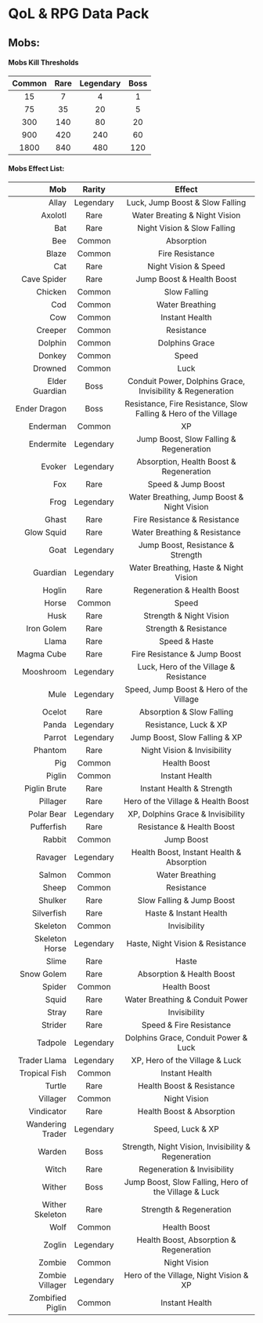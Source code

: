 # QoL & RPG Data Pack
## Mobs:
#### Mobs Kill Thresholds
| Common | Rare | Legendary | Boss |
| :---: | :---: | :---: | :---: |
| 15 | 7 | 4 | 1 |
| 75 | 35 | 20 | 5 |
| 300 | 140 | 80 | 20 |
| 900 | 420 | 240 | 60 |
| 1800 | 840 | 480 | 120 |

#### Mobs Effect List:
| Mob | Rarity | Effect |
| ---: | :---: | :---: |
| Allay | Legendary | Luck, Jump Boost & Slow Falling |
| Axolotl | Rare | Water Breating & Night Vision |
| Bat | Rare | Night Vision & Slow Falling |
| Bee | Common | Absorption |
| Blaze | Common | Fire Resistance |
| Cat | Rare | Night Vision & Speed |
| Cave Spider | Rare | Jump Boost & Health Boost |
| Chicken | Common | Slow Falling |
| Cod | Common | Water Breathing |
| Cow | Common | Instant Health |
| Creeper | Common | Resistance |
| Dolphin | Common | Dolphins Grace |
| Donkey | Common | Speed |
| Drowned | Common | Luck |
| Elder Guardian | Boss | Conduit Power, Dolphins Grace, Invisibility & Regeneration |
| Ender Dragon | Boss | Resistance, Fire Resistance, Slow Falling & Hero of the Village |
| Enderman | Common | XP |
| Endermite | Legendary | Jump Boost, Slow Falling & Regeneration |
| Evoker | Legendary | Absorption, Health Boost & Regeneration |
| Fox | Rare | Speed & Jump Boost |
| Frog | Legendary | Water Breathing, Jump Boost & Night Vision |
| Ghast | Rare | Fire Resistance & Resistance |
| Glow Squid | Rare | Water Breathing & Resistance |
| Goat | Legendary | Jump Boost, Resistance & Strength |
| Guardian | Legendary | Water Breathing, Haste & Night Vision |
| Hoglin | Rare | Regeneration & Health Boost |
| Horse | Common | Speed |
| Husk | Rare | Strength & Night Vision |
| Iron Golem | Rare | Strength & Resistance |
| Llama | Rare | Speed & Haste |
| Magma Cube | Rare | Fire Resistance & Jump Boost |
| Mooshroom | Legendary | Luck, Hero of the Village & Resistance |
| Mule | Legendary | Speed, Jump Boost & Hero of the Village |
| Ocelot | Rare | Absorption & Slow Falling |
| Panda | Legendary | Resistance, Luck & XP |
| Parrot | Legendary | Jump Boost, Slow Falling & XP |
| Phantom | Rare  | Night Vision & Invisibility |
| Pig | Common | Health Boost |
| Piglin | Common | Instant Health |
| Piglin Brute | Rare | Instant Health & Strength |
| Pillager | Rare | Hero of the Village & Health Boost |
| Polar Bear | Legendary | XP, Dolphins Grace & Invisibility |
| Pufferfish | Rare | Resistance & Health Boost |
| Rabbit | Common | Jump Boost |
| Ravager | Legendary | Health Boost, Instant Health & Absorption |
| Salmon | Common | Water Breathing |
| Sheep | Common | Resistance |
| Shulker | Rare | Slow Falling & Jump Boost |
| Silverfish | Rare | Haste & Instant Health |
| Skeleton | Common | Invisibility |
| Skeleton Horse | Legendary | Haste, Night Vision & Resistance |
| Slime | Rare | Haste |
| Snow Golem | Rare | Absorption & Health Boost |
| Spider | Common | Health Boost |
| Squid | Rare | Water Breathing & Conduit Power |
| Stray | Rare | Invisibility |
| Strider | Rare | Speed & Fire Resistance |
| Tadpole | Legendary | Dolphins Grace, Conduit Power & Luck |
| Trader Llama | Legendary | XP, Hero of the Village & Luck |
| Tropical Fish | Common | Instant Health |
| Turtle | Rare | Health Boost & Resistance |
| Villager | Common | Night Vision |
| Vindicator | Rare | Health Boost & Absorption |
| Wandering Trader | Legendary | Speed, Luck & XP |
| Warden | Boss | Strength, Night Vision, Invisibility & Regeneration |
| Witch | Rare | Regeneration & Invisibility |
| Wither | Boss | Jump Boost, Slow Falling, Hero of the Village & Luck |
| Wither Skeleton | Rare | Strength & Regeneration |
| Wolf | Common | Health Boost |
| Zoglin | Legendary | Health Boost, Absorption & Regeneration |
| Zombie | Common | Night Vision |
| Zombie Villager | Legendary | Hero of the Village, Night Vision & XP |
| Zombified Piglin | Common | Instant Health |
